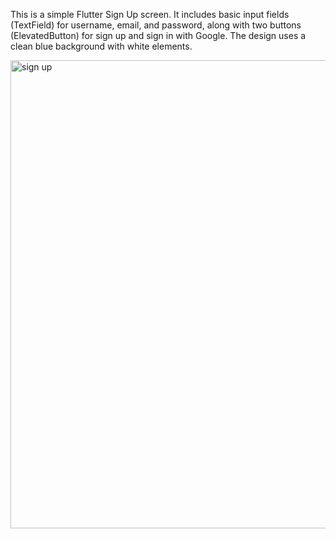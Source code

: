 This is a simple Flutter Sign Up screen.
It includes basic input fields (TextField) for username, email, and password, along with two buttons (ElevatedButton) for sign up and sign in with Google.
The design uses a clean blue background with white elements.

<img width="843" height="749" alt="sign up" src="https://github.com/user-attachments/assets/ee100d6e-2c41-4fa8-b5e7-80b00394ca36" />
